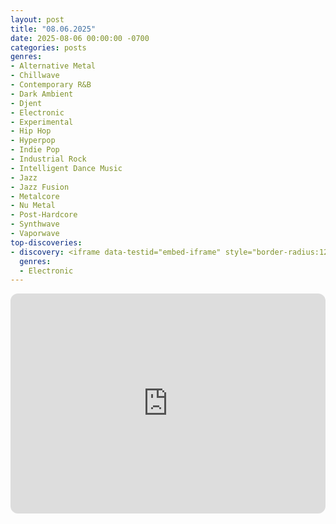 ```yaml
---
layout: post
title: "08.06.2025"
date: 2025-08-06 00:00:00 -0700
categories: posts
genres:
- Alternative Metal
- Chillwave
- Contemporary R&B
- Dark Ambient
- Djent
- Electronic
- Experimental
- Hip Hop
- Hyperpop
- Indie Pop
- Industrial Rock
- Intelligent Dance Music
- Jazz
- Jazz Fusion
- Metalcore
- Nu Metal
- Post-Hardcore
- Synthwave
- Vaporwave
top-discoveries:
- discovery: <iframe data-testid="embed-iframe" style="border-radius:12px" src="https://open.spotify.com/embed/album/7981nrScn3tdVhHu7b4s9J?utm_source=generator" width="100%" height="352" frameBorder="0" allowfullscreen="" allow="autoplay; clipboard-write; encrypted-media; fullscreen; picture-in-picture" loading="lazy"></iframe>
  genres:
  - Electronic
---
```

<iframe data-testid="embed-iframe" style="border-radius:12px" src="https://open.spotify.com/embed/playlist/6xs2QT7babeJmnImkKlKoV?utm_source=generator" width="100%" height="352" frameBorder="0" allowfullscreen="" allow="autoplay; clipboard-write; encrypted-media; fullscreen; picture-in-picture" loading="lazy"></iframe>